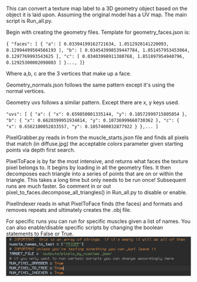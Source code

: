 This can convert a texture map label to a 3D geometry object based on the object it is laid upon. Assuming the original
model has a UV map. The main script is Run_all.py.

Begin with creating the geometry files.
Template for geometry_faces.json is:

`{
"faces":
[
{
"a": [
0.03394199162721634,
1.8512920141220093,
0.12994499504566193
],
"b": [
0.034543998539447784,
1.851457953453064,
0.1297769993543625
],
"c": [
0.03403998911380768,
1.851897954940796,
0.12925300002098083
]
}...,
]}`

Where a,b, c are the 3 vertices that make up a face.

Geometry_normals.json follows the same pattern except it's using the
normal vertices.

Geometry uvs follows a similar pattern. Except there are x, y keys used.

`"uvs":
[
{
"a": {
"x": 0.659850001335144,
"y": 0.10572999715805054
},
"b": {
"x": 0.6620399951934814,
"y": 0.10736999660730362
},
"c": {
"x": 0.6562100052833557,
"y": 0.1057400032877922
}
},...
]`

PixelGrabber.py reads in from the muscle_starts.json file and finds all pixels that match (in diffuse.jpg) the
acceptable colors
parameter given starting points via depth first search.

PixelToFace is by far the most intensive, and returns what faces the texture pixel belongs to. It begins by loading in
all the geometry files. It then decomposes each
triangle into a series of points that are on or within the triangle. This takes a long time but only needs to be run
once! Subsequent runs are much faster. So comment in or out pixel_to_faces.decompose_all_triangles() in Run_all.py to
disable or enable.

PixelIndexer reads in what PixelToFace finds (the faces) and formats and removes repeats and ultimately creates the .obj
file.

For specific runs you can run for specific muscles given a list of names.
You can also enable/disable specific scripts by changing the boolean statements to False or True.
![img.png](img.png)
